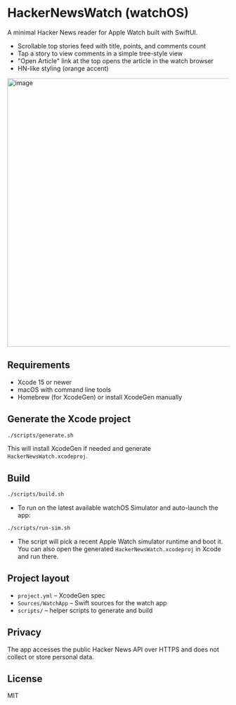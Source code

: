 # HackerNewsWatch (watchOS)

A minimal Hacker News reader for Apple Watch built with SwiftUI.

- Scrollable top stories feed with title, points, and comments count
- Tap a story to view comments in a simple tree-style view
- "Open Article" link at the top opens the article in the watch browser
- HN-like styling (orange accent)

<img width="580" height="612" alt="image" src="https://github.com/user-attachments/assets/100cdb20-bbbc-404f-8790-566939c3acfe" />


## Requirements
- Xcode 15 or newer
- macOS with command line tools
- Homebrew (for XcodeGen) or install XcodeGen manually

## Generate the Xcode project

```bash
./scripts/generate.sh
```

This will install XcodeGen if needed and generate `HackerNewsWatch.xcodeproj`.

## Build

```bash
./scripts/build.sh
```

- To run on the latest available watchOS Simulator and auto-launch the app:

```bash
./scripts/run-sim.sh
```

- The script will pick a recent Apple Watch simulator runtime and boot it. You can also open the generated `HackerNewsWatch.xcodeproj` in Xcode and run there.

## Project layout
- `project.yml` – XcodeGen spec
- `Sources/WatchApp` – Swift sources for the watch app
- `scripts/` – helper scripts to generate and build

## Privacy
The app accesses the public Hacker News API over HTTPS and does not collect or store personal data.

## License
MIT
